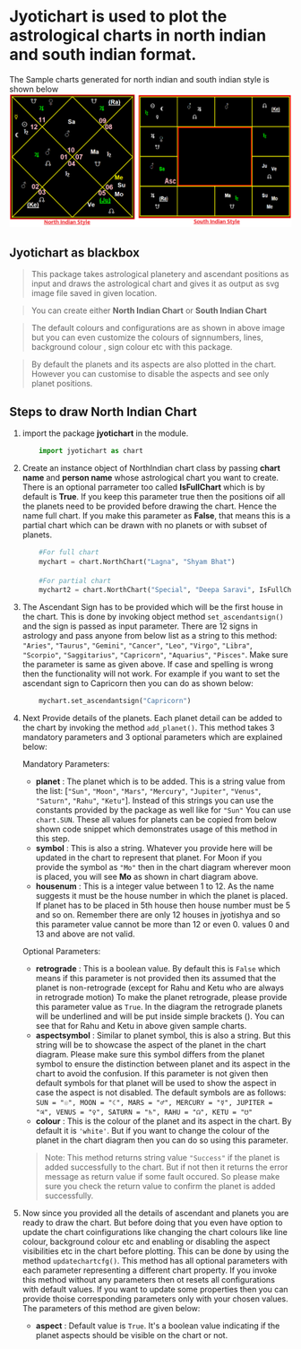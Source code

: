 # Jyotichart is used to plot the astrological charts in north indian and south indian format. 

The Sample charts generated for north indian and south indian style is shown below
<img title="Sample Charts" alt="Cannot be displayed in your browser" src="chartsample.png">

## Jyotichart as blackbox
> This package takes astrological planetery and ascendant positions as input and draws the astrological chart and gives it as output as svg image file saved in given location. 

> You can create either **North Indian Chart** or **South Indian Chart**

> The default colours and configurations are as shown in above image but you can even customize the colours of signnumbers, lines, background colour , sign colour etc with this package.

> By default the planets and its aspects are also plotted in the chart. However you can customise to disable the aspects and see only planet positions. 

## Steps to draw North Indian Chart
1. import the package **jyotichart** in the module.
    ```python
        import jyotichart as chart
    ```

2. Create an instance object of NorthIndian chart class by passing **chart name** and **person name** whose astrological chart you want to create. There is an optional parrameter too called **IsFullChart** which is by default is **True**. If you keep this parameter true then the positions oif all the planets need to be provided before drawing the chart. Hence the name full chart. If you make this parameter as **False**, that means this is a partial chart which can be drawn with no planets or with subset of planets. 
    ```python
        #For full chart
        mychart = chart.NorthChart("Lagna", "Shyam Bhat")

        #For partial chart
        mychart2 = chart.NorthChart("Special", "Deepa Saravi", IsFullChart = False)
    ```

3. The Ascendant Sign has to be provided which will be the first house in the chart. This is done by invoking object method `set_ascendantsign()` and the sign is passed as input parameter. There are 12 signs in astrology and pass anyone from below list as a string to this method: `"Aries"`, `"Taurus"`, `"Gemini"`, `"Cancer"`, `"Leo"`, `"Virgo"`, `"Libra"`, `"Scorpio"`, `"Saggitarius"`, `"Capricorn"`, `"Aquarius"`, `"Pisces"`. Make sure the parameter is same as given above. If case and spelling is wrong then the functionality will not work. For example if you want to set the ascendant sign to Capricorn then you can do as shown below:
    ```python
        mychart.set_ascendantsign("Capricorn")
    ```

4. Next Provide details of the planets. Each planet detail can be added to the chart by invoking the method `add_planet()`. This method takes 3 mandatory parameters and 3 optional parameters which are explained below:
    
    Mandatory Parameters:
    - **planet** : The planet which is to be added. This is a string value from the list: [`"Sun"`, `"Moon"`, `"Mars"`, `"Mercury"`, `"Jupiter"`, `"Venus"`, `"Saturn"`, `"Rahu"`, `"Ketu"`]. Instead of this strings you can use the constants provided by the package as well like for `"Sun"` You can use `chart.SUN`. These all values for planets can be copied from below shown code snippet which demonstrates usage of this method in this step.
    - **symbol** : This is also a string. Whatever you provide here will be updated in the chart to represent that planet. For Moon if you provide the symbol as `"Mo"` then in the chart diagram wherever moon is placed, you will see **Mo** as shown in chart diagram above.
    - **housenum** : This is a integer value between 1 to 12. As the name suggests it must be the house number in which the planet is placed. If planet has to be placed in 5th house then house number must be 5 and so on. Remember there are only 12 houses in jyotishya and so this parameter value cannot be more than 12 or even 0. values 0 and 13 and above are not valid. 

    Optional Parameters:
    - **retrograde** : This is a boolean value. By default this is `False` which means if this parameter is not provided then its assumed that the planet is non-retrograde (except for Rahu and Ketu who are always in retrograde motion) To make the planet retrograde, please provide this parameter value as `True`. In the diagram the retrograde planets will be underlined and will be put inside simple brackets (). You can see that for Rahu and Ketu in above given sample charts.
    - **aspectsymbol** : Similar to planet symbol, this is also a string. But this string will be to showcase the aspect of the planet in the chart diagram. Please make sure this symbol differs from the planet symbol to ensure the distinction between planet and its aspect in the chart to avoid the confusion. If this parameter is not given then default symbols for that planet will be used to show the aspect in case the aspect is not disabled. The default symbols are as follows: `SUN = "☉", MOON = "☾", MARS = "♂", MERCURY = "☿", JUPITER = "♃", VENUS = "♀", SATURN = "♄", RAHU = "☊", KETU = "☋"`
    - **colour** : This is the colour of the planet and its aspect in the chart. By default it is `'white'`. But if you want to change the colour of the planet in the chart diagram then you can do so using this parameter. 

    > Note: This method returns string value `"Success"` if the planet is added successfully to the chart. But if not then it returns the error message as return value if some fault occured. So please make sure you check the return value to confirm the planet is added successfully.

5. Now since you provided all the details of ascendant and planets you are ready to draw the chart. But before doing that you even have option to update the chart coinfigurations like changing the chart colours like line colour, background colour etc and enabling or disabling the aspect visibilities etc in the chart before plotting. This can be done by using the method `updatechartcfg()`. This method has all optional parameters with each parameter representing a different chart property. If you invoke this method without any parameters then ot resets all configurations with default values. If you want to update some properties then you can provide thoise corresponding parameters only with your chosen values. The parameters of this method are given below:
    - **aspect** : Default value is `True`. It's a boolean value indicating if the planet aspects should be visible on the chart or not. 